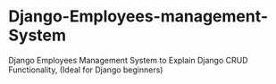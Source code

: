 # Django-Employees-management-System
Django Employees Management System to Explain Django CRUD Functionality, (Ideal for Django beginners)
